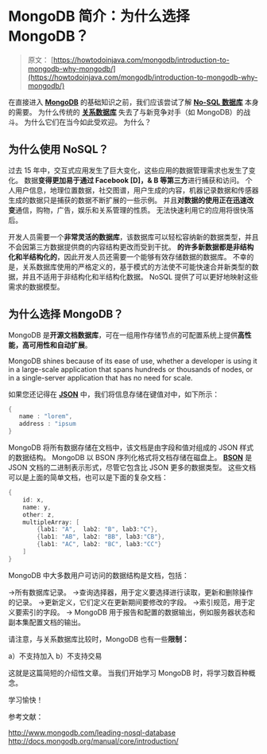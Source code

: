 # MongoDB 简介：为什么选择 MongoDB？

> 原文： [https://howtodoinjava.com/mongodb/introduction-to-mongodb-why-mongodb/](https://howtodoinjava.com/mongodb/introduction-to-mongodb-why-mongodb/)

在直接进入 [**MongoDB**](https://www.mongodb.org/ "mongodb") 的基础知识之前，我们应该尝试了解 [**No-SQL 数据库**](https://en.wikipedia.org/wiki/NoSQL "NoSQL") 本身的需要。 为什么传统的 [**关系数据库**](https://en.wikipedia.org/wiki/Relational_database "Relational database") 失去了与新竞争对手（如 MongoDB）的战斗。 为什么它们在当今如此受欢迎。 为什么？

## 为什么使用 NoSQL？

过去 15 年中，交互式应用发生了巨大变化，这些应用的数据管理需求也发生了变化。 数据**变得更加易于通过 Facebook [D]，& B 等第三方**进行捕获和访问。 个人用户信息，地理位置数据，社交图谱，用户生成的内容，机器记录数据和传感器生成的数据只是捕获的数据不断扩展的一些示例。 并且**对数据的使用正在迅速改变**通信，购物，广告，娱乐和关系管理的性质。 无法快速利用它的应用将很快落后。

开发人员需要一个**非常灵活的数据库**，该数据库可以轻松容纳新的数据类型，并且不会因第三方数据提供商的内容结构更改而受到干扰。 **的许多新数据都是非结构化和半结构化的**，因此开发人员还需要一个能够有效存储数据的数据库。 不幸的是，关系数据库使用的严格定义的，基于模式的方法使不可能快速合并新类型的数据，并且不适用于非结构化和半结构化数据。 NoSQL 提供了可以更好地映射这些需求的数据模型。

## 为什么选择 MongoDB？

MongoDB 是**开源文档数据库**，可在一组用作存储节点的可配置系统上提供**高性能，高可用性和自动扩展**。

MongoDB shines because of its ease of use, whether a developer is using it in a large-scale application that spans hundreds or thousands of nodes, or in a single-server application that has no need for scale.

如果您还记得在 [**JSON**](https://en.wikipedia.org/wiki/JSON "JSON") 中，我们将信息存储在键值对中，如下所示：

```java
{
   name : "lorem",
   address : "ipsum
}

```

MongoDB 将所有数据存储在文档中，该文档是由字段和值对组成的 JSON 样式的数据结构。 MongoDB 以 BSON 序列化格式将文档存储在磁盘上。 [**BSON**](http://bsonspec.org/ "bson") 是 JSON 文档的二进制表示形式，尽管它包含比 JSON 更多的数据类型。 这些文档可以是上面的简单文档，也可以是下面的复杂文档：

```java
{
    id: x,
    name: y,
    other: z,
    multipleArray: [
        {lab1: "A",  lab2: "B", lab3:"C"},
        {lab1: "AB", lab2: "BB", lab3:"CB"},
        {lab1: "AC", lab2: "BC", lab3:"CC"}
    ]
}

```

MongoDB 中大多数用户可访问的数据结构是文档，包括：

->所有数据库记录。
->查询选择器，用于定义要选择进行读取，更新和删除操作的记录。
->更新定义，它们定义在更新期间要修改的字段。
->索引规范，用于定义要索引的字段。
-> MongoDB 用于报告和配置的数据输出，例如服务器状态和副本集配置文档的输出。

请注意，与关系数据库比较时，MongoDB 也有一些**限制：**

a）不支持加入
b）不支持交易

这就是这篇简短的介绍性文章。 当我们开始学习 MongoDB 时，将学习数百种概念。

学习愉快！

参考文献：

http://www.mongodb.com/leading-nosql-database
http://docs.mongodb.org/manual/core/introduction/